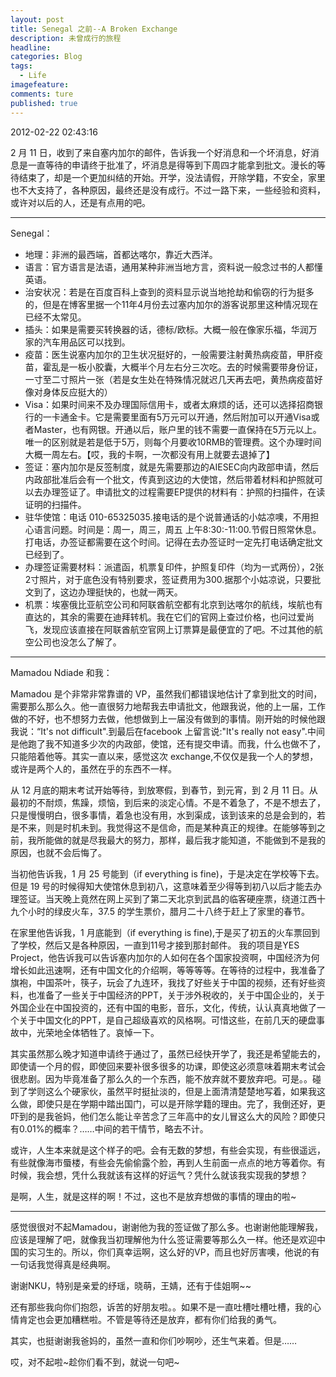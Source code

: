 ```yaml
---
layout: post  
title: Senegal 之前--A Broken Exchange  
description: 未曾成行的旅程      
headline: 
categories: Blog  
tags: 
  - Life  
imagefeature:  
comments: ture  
published: true  
---
```




2012-02-22 02:43:16

2 月 11 日，收到了来自塞内加尔的邮件，告诉我一个好消息和一个坏消息，好消息是一直等待的申请终于批准了，坏消息是得等到下周四才能拿到批文。漫长的等待结束了，却是一个更加纠结的开始。开学，没法请假，开除学籍，不安全，家里也不大支持了，各种原因，最终还是没有成行。不过一路下来，一些经验和资料，或许对以后的人，还是有点用的吧。

***

Senegal：

* 地理：非洲的最西端，首都达喀尔，靠近大西洋。
* 语言：官方语言是法语，通用某种非洲当地方言，资料说一般念过书的人都懂英语。
* 治安状况：若是在百度百科上查到的资料显示说当地抢劫和偷窃的行为挺多的，但是在博客里据一个11年4月份去过塞内加尔的游客说那里这种情况现在已经不太常见。
* 插头：如果是需要买转换器的话，德标/欧标。大概一般在像家乐福，华润万家的汽车用品区可以找到。
* 疫苗：医生说塞内加尔的卫生状况挺好的，一般需要注射黄热病疫苗，甲肝疫苗，霍乱是一板小胶囊，大概半个月左右分三次吃。去的时候需要带身份证，一寸至二寸照片一张（若是女生处在特殊情况就迟几天再去吧，黄热病疫苗好像对身体反应挺大的）
* Visa：如果时间来不及办理国际信用卡，或者太麻烦的话，还可以选择招商银行的一卡通金卡。它是需要里面有5万元可以开通，然后附加可以开通Visa或者Master，也有网银。开通以后，账户里的钱不需要一直保持在5万元以上。唯一的区别就是若是低于5万，则每个月要收10RMB的管理费。这个办理时间大概一周左右。【哎，我的卡啊，一次都没有用上就要去退掉了】
* 签证：塞内加尔是反签制度，就是先需要那边的AIESEC向内政部申请，然后内政部批准后会有一个批文，传真到这边的大使馆，然后带着材料和护照就可以去办理签证了。申请批文的过程需要EP提供的材料有：护照的扫描件，在读证明的扫描件。
* 驻华使馆：电话 010-65325035.接电话的是个说普通话的小姑凉噢，不用担心语言问题。时间是：周一，周三，周五 上午8:30:-11:00.节假日照常休息。打电话，办签证都需要在这个时间。记得在去办签证时一定先打电话确定批文已经到了。
* 办理签证需要材料：派遣函，机票复印件，护照复印件（均为一式两份），2张2寸照片，对于底色没有特别要求，签证费用为300.据那个小姑凉说，只要批文到了，这边办理挺快的，也就一两天。
* 机票：埃塞俄比亚航空公司和阿联酋航空都有北京到达喀尔的航线，埃航也有直达的，其余的需要在迪拜转机。我在它们的官网上查过价格，也问过爱尚飞，发现应该直接在阿联酋航空官网上订票算是最便宜的了吧。不过其他的航空公司也没怎么了解了。

***

Mamadou Ndiade 和我：

Mamadou 是个非常非常靠谱的 VP，虽然我们都错误地估计了拿到批文的时间，需要那么那么久。他一直很努力地帮我去申请批文，他跟我说，他的上一届，工作做的不好，也不想努力去做，他想做到上一届没有做到的事情。刚开始的时候他跟我说：“It's not difficult".到最后在facebook 上留言说:"It's really not easy".中间是他跑了我不知道多少次的内政部，使馆，还有提交申请。而我，什么也做不了，只能陪着他等。其实一直以来，感觉这次 exchange,不仅仅是我一个人的梦想，或许是两个人的，虽然在乎的东西不一样。

从 12 月底的期末考试开始等待，到放寒假，到春节，到元宵，到 2 月 11 日。从最初的不耐烦，焦躁，烦恼，到后来的淡定心情。不是不着急了，不是不想去了，只是慢慢明白，很多事情，着急也没有用，水到渠成，该到该来的总是会到的，若是不来，则是时机未到。我觉得这不是信命，而是某种真正的规律。在能够等到之前，我所能做的就是尽我最大的努力，那样，最后我才能知道，不能做到不是我的原因，也就不会后悔了。

当初他告诉我，1 月 25 号能到（if everything is fine)，于是决定在学校等下去。但是 19 号的时候得知大使馆休息到初八，这意味着至少得等到初八以后才能去办理签证。当天晚上竟然在网上买到了第二天北京到武昌的临客硬座票，绕道江西十九个小时的绿皮火车，37.5 的学生票价，腊月二十八终于赶上了家里的春节。

在家里他告诉我，1 月底能到（if everything is fine),于是买了初五的火车票回到了学校，然后又是各种原因，一直到11号才接到那封邮件。
我的项目是YES Project，他告诉我可以告诉塞内加尔的人如何在各个国家投资啊，中国经济为何增长如此迅速啊，还有中国文化的介绍啊，等等等等。在等待的过程中，我准备了旗袍，中国茶叶，筷子，玩会了九连环，我找了好些关于中国的视频，还有好些资料，也准备了一些关于中国经济的PPT，关于涉外税收的，关于中国企业的，关于外国企业在中国投资的，还有中国的电影，音乐，文化，传统，认认真真地做了一个关于中国文化的PPT，是自己超级喜欢的风格啊。可惜这些，在前几天的硬盘事故中，光荣地全体牺牲了。哀悼一下。

其实虽然那么晚才知道申请终于通过了，虽然已经快开学了，我还是希望能去的，即使请一个月的假，即使回来要补很多很多的功课，即使这必须意味着期末考试会很悲剧。因为毕竟准备了那么久的一个东西，能不放弃就不要放弃吧。可是。。碰到了学则这么个硬家伙，虽然平时挺扯淡的，但是上面清清楚楚地写着，如果我这么做，即使只是在学期中踏出国门，可以是开除学籍的理由。完了，我倒还好，更吓到的是我爸妈，他们怎么能让辛苦念了三年高中的女儿冒这么大的风险？即使只有0.01%的概率？……中间的若干情节，略去不计。

或许，人生本来就是这个样子的吧。会有无数的梦想，有些会实现，有些很遥远，有些就像海市蜃楼，有些会先偷偷露个脸，再到人生前面一点点的地方等着你。有时候，我会想，凭什么我就该有这样的好运气？凭什么就该我实现我的梦想？

是啊，人生，就是这样的啊！不过，这也不是放弃想做的事情的理由的啦~

***

感觉很很对不起Mamadou，谢谢他为我的签证做了那么多。也谢谢他能理解我，应该是理解了吧，就像我当初理解他为什么签证需要等那么久一样。他还是欢迎中国的实习生的。所以，你们真幸运啊，这么好的VP，而且也好厉害噢，他说的有一句话我觉得真是经典啊。

谢谢NKU，特别是亲爱的纾瑶，晓萌，王婧，还有于佳姐啊~~

还有那些我向你们抱怨，诉苦的好朋友啦。。如果不是一直吐槽吐槽吐槽，我的心情肯定也会更加糟糕啦。不管是等待还是放弃，都有你们给我的勇气。

其实，也挺谢谢我爸妈的，虽然一直和你们吵啊吵，还生气来着。但是……

哎，对不起啦~趁你们看不到，就说一句吧~
